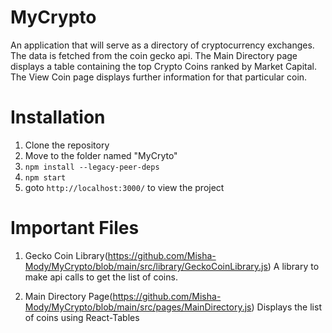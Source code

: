 # MyCrypto

An application that will serve as a directory of cryptocurrency exchanges.
The data is fetched from the coin gecko api.
The Main Directory page displays a table containing the top Crypto Coins ranked by Market Capital.
The View Coin page displays further information for that particular coin.

# Installation

1. Clone the repository
2. Move to the folder named "MyCryto"
3. `npm install --legacy-peer-deps`
4. `npm start`
5. goto `http://localhost:3000/` to view the project

# Important Files

1. Gecko Coin Library(https://github.com/Misha-Mody/MyCrypto/blob/main/src/library/GeckoCoinLibrary.js)
   A library to make api calls to get the list of coins.

2. Main Directory Page(https://github.com/Misha-Mody/MyCrypto/blob/main/src/pages/MainDirectory.js)
   Displays the list of coins using React-Tables
